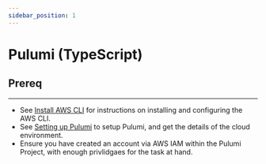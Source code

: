 ```yaml
---
sidebar_position: 1
---
```


# Pulumi (TypeScript)
## Prereq
---
- See [Install AWS CLI](/docs/05-archive/01-aws/01-the-basics.md#install-aws-cli) for instructions on installing and configuring the AWS CLI.
- See [Setting up Pulumi](/docs/03-guides/01-repositories/05-pulumi.md) to setup Pulumi, and get the details of the cloud environment.
- Ensure you have created an account via AWS IAM within the Pulumi Project, with enough privlidgaes for the task at hand.